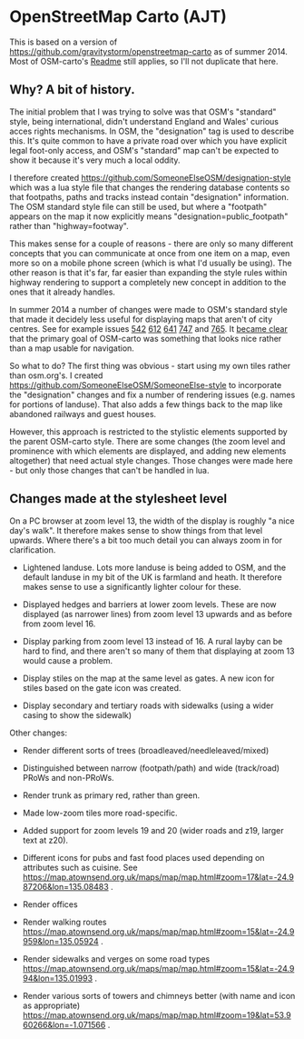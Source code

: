 # OpenStreetMap Carto (AJT)

This is based on a version of https://github.com/gravitystorm/openstreetmap-carto as of summer 2014.  Most of OSM-carto's [Readme](https://github.com/gravitystorm/openstreetmap-carto/blob/master/README.md) still applies, so I'll not duplicate that here.

## Why?  A bit of history.

The initial problem that I was trying to solve was that OSM's "standard" style, being international, didn't understand England and Wales' curious acces rights mechanisms.  In OSM, the "designation" tag is used to describe this.  It's quite common to have a private road over which you have explicit legal foot-only access, and OSM's "standard" map can't be expected to show it because it's very much a local oddity.

I therefore created https://github.com/SomeoneElseOSM/designation-style which was a lua style file that changes the rendering database contents so that footpaths, paths and tracks instead contain "designation" information.  The OSM standard style file can still be used, but where a "footpath" appears on the map it now explicitly means "designation=public_footpath" rather than "highway=footway".

This makes sense for a couple of reasons - there are only so many different concepts that you can communicate at once from one item on a map, even more so on a mobile phone screen (which is what I'd usually be using).  The other reason is that it's far, far easier than expanding the style rules within highway rendering to support a completely new concept in addition to the ones that it already handles.

In summer 2014 a number of changes were made to OSM's standard style that made it decidely less useful for displaying maps that aren't of city centres.  See for example issues [542](https://github.com/gravitystorm/openstreetmap-carto/pull/542) [612](https://github.com/gravitystorm/openstreetmap-carto/issues/612) [641](https://github.com/gravitystorm/openstreetmap-carto/issues/641) [747](https://github.com/gravitystorm/openstreetmap-carto/pull/747) and [765](https://github.com/gravitystorm/openstreetmap-carto/issues/765).  It [became clear](https://github.com/gravitystorm/openstreetmap-carto/pull/747#issuecomment-50188728) that the primary goal of OSM-carto was something that looks nice rather than a map usable for navigation.

So what to do?  The first thing was obvious - start using my own tiles rather than osm.org's.  I created https://github.com/SomeoneElseOSM/SomeoneElse-style to incorporate the "designation" changes and fix a number of rendering issues (e.g. names for portions of landuse).  That also adds a few things back to the map like abandoned railways and guest houses.

However, this approach is restricted to the stylistic elements supported by the parent OSM-carto style.  There are some changes (the zoom level and prominence with which elements are displayed, and adding new elements altogether) that need actual style changes.  Those changes were made here - but only those changes that can't be handled in lua.


## Changes made at the stylesheet level

On a PC browser at zoom level 13, the width of the display is roughly "a nice day's walk".  It therefore makes sense to show things from that level upwards.  Where there's a bit too much detail you can always zoom in for clarification.

* Lightened landuse.  Lots more landuse is being added to OSM, and the default landuse in my bit of the UK is farmland and heath.  It therefore makes sense to use a significantly lighter colour for these.

* Displayed hedges and barriers at lower zoom levels.  These are now displayed (as narrower lines) from zoom level 13 upwards and as before from zoom level 16.

* Display parking from zoom level 13 instead of 16.  A rural layby can be hard to find, and there aren't so many of them that displaying at zoom 13 would cause a problem.

* Display stiles on the map at the same level as gates.  A new icon for stiles based on the gate icon was created.

* Display secondary and tertiary roads with sidewalks (using a wider casing to show the sidewalk)

Other changes:

* Render different sorts of trees (broadleaved/needleleaved/mixed)

* Distinguished between narrow (footpath/path) and wide (track/road) PRoWs and non-PRoWs.

* Render trunk as primary red, rather than green.

* Made low-zoom tiles more road-specific.

* Added support for zoom levels 19 and 20 (wider roads and z19, larger text at z20).

* Different icons for pubs and fast food places used depending on attributes such as cuisine.  See https://map.atownsend.org.uk/maps/map/map.html#zoom=17&lat=-24.987206&lon=135.08483 .

* Render offices

* Render walking routes https://map.atownsend.org.uk/maps/map/map.html#zoom=15&lat=-24.9959&lon=135.05924 .

* Render sidewalks and verges on some road types https://map.atownsend.org.uk/maps/map/map.html#zoom=15&lat=-24.994&lon=135.01993 .

* Render various sorts of towers and chimneys better (with name and icon as appropriate) https://map.atownsend.org.uk/maps/map/map.html#zoom=19&lat=53.960266&lon=-1.071566 .

